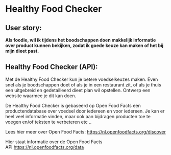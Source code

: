 # Healthy Food Checker

## User story:

**Als foodie, 
wil ik tijdens het boodschappen doen makkelijk informatie over product kunnen bekijken,
zodat ik goede keuze kan maken of het bij mijn dieet past.**



## Healthy Food Checker (API):

Met de Healthy Food Checker kun je betere voedselkeuzes maken. Even snel als je boodschappen doet of als je in een restaurant zit, of als je thuis een uitgebreid en gedetailleerd dieet plan wil opstellen. Ontwerp een website waarmee je dit kan doen.

De Healthy Food Checker is gebaseerd op Open Food Facts een productendatabase over voedsel door iedereen en voor iedereen. Je kan er heel veel informatie vinden, maar ook aan bijdragen producten toe te voegen en/of teksten te verbeteren etc ..

Lees hier meer over Open Food Facts: https://nl.openfoodfacts.org/discover

Hier staat informatie over de Open Food Facts API https://nl.openfoodfacts.org/data
